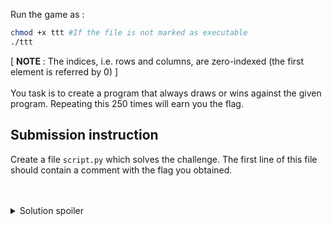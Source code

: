 Run the game as :
```bash
chmod +x ttt #If the file is not marked as executable
./ttt
```
[ <b>NOTE</b> : The indices, i.e. rows and columns, are zero-indexed (the first element is referred by 0) ] <br>
<br>
You task is to create a program that always draws or wins against the given program. Repeating this 250 times will earn you the flag.

## Submission instruction
Create a file `script.py` which solves the challenge. The first line of this file should contain a comment with the flag you obtained.
<br>
<br>
<br>
<details>
  <summary>Solution spoiler</summary>
  https://levelup.gitconnected.com/mastering-tic-tac-toe-with-minimax-algorithm-3394d65fa88f
</details>
